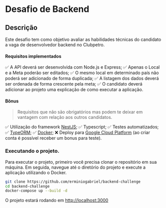 # Desafio de Backend

## Descrição

Este desafio tem como objetivo avaliar as habilidades técnicas do candidato a vaga de desenvolvedor backend no Clubpetro.


#### Requisitos implementados

✅ A API deverá ser desenvolvida com Node.js e Express;
✅ Apenas o Local e a Meta poderão ser editados;
✅ O mesmo local em determinado país não poderá ser adicionado de forma duplicada;
✅ A listagem dos dados deverá ser ordenada de forma crescente pela meta;
✅ O candidato deverá adicionar ao projeto uma explicação de como executar a aplicação.

#### Bônus

> Requisitos que não são obrigatórios mas podem te deixar em vantagem com relação aos outros candidatos.

✅ Utilização do framework [NestJS](https://nestjs.com/);
✅ Typescript;
✅ Testes automatizados;
✅ [TypeORM](https://typeorm.io/#/);
✅ [Docker](https://www.docker.com/);
❌ Deploy para [Google Cloud Platform](https://cloud.google.com/) (ao criar conta é possível receber um bonus para teste).


### Executando o projeto.
Para executar o projeto, primeiro você precisa clonar o repositório em sua máquina. Em seguida, navegue até o diretório do projeto e execute a aplicação utilizando o Docker.

```bash
git clone https://github.com/erminiogabriel/backend-challenge
cd backend-challenge
docker-compose up --build -d
```

O projeto estará rodando em [http://localhost:3000](http://localhost:3000)
